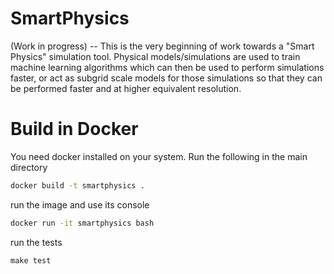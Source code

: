 # SmartPhysics
(Work in progress) -- This is the very beginning of work towards a "Smart Physics" simulation tool.  Physical models/simulations are used to train machine learning algorithms which can then be used to perform simulations faster, or act as subgrid scale models for those simulations so that they can be performed faster and at higher equivalent resolution.

# Build in Docker

You need docker installed on your system.  Run the following in the main directory

```bash
docker build -t smartphysics .
```
run the image and use its console

```bash
docker run -it smartphysics bash
```
run the tests
```
make test
```

